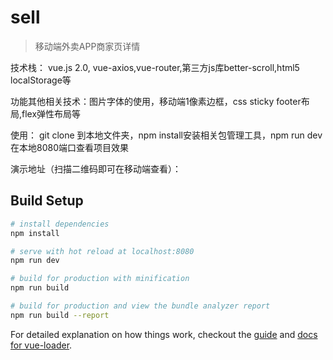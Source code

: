 # sell

> 移动端外卖APP商家页详情

技术栈： vue.js 2.0, vue-axios,vue-router,第三方js库better-scroll,html5 localStorage等

功能其他相关技术：图片字体的使用，移动端1像素边框，css sticky footer布局,flex弹性布局等

使用： git clone 到本地文件夹，npm install安装相关包管理工具，npm run dev在本地8080端口查看项目效果

演示地址（扫描二维码即可在移动端查看）： 

## Build Setup

``` bash
# install dependencies
npm install

# serve with hot reload at localhost:8080
npm run dev

# build for production with minification
npm run build

# build for production and view the bundle analyzer report
npm run build --report
```

For detailed explanation on how things work, checkout the [guide](http://vuejs-templates.github.io/webpack/) and [docs for vue-loader](http://vuejs.github.io/vue-loader).
